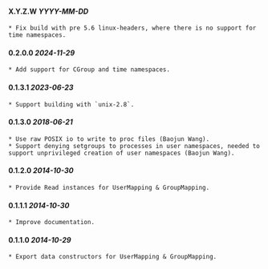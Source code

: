 #### X.Y.Z.W *YYYY-MM-DD*

	* Fix build with pre 5.6 linux-headers, where there is no support for time namespaces.

#### 0.2.0.0 *2024-11-29*

	* Add support for CGroup and time namespaces.

#### 0.1.3.1 *2023-06-23*

	* Support building with `unix-2.8`.

#### 0.1.3.0 *2018-06-21*

	* Use raw POSIX io to write to proc files (Baojun Wang).
	* Support denying setgroups to processes in user namespaces, needed to support unprivileged creation of user namespaces (Baojun Wang).

#### 0.1.2.0 *2014-10-30*

	* Provide Read instances for UserMapping & GroupMapping.

#### 0.1.1.1 *2014-10-30*

	* Improve documentation.

#### 0.1.1.0 *2014-10-29*

	* Export data constructors for UserMapping & GroupMapping.
